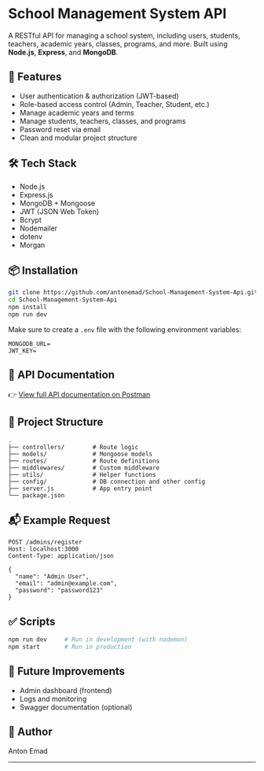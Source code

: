 # School Management System API

A RESTful API for managing a school system, including users, students, teachers, academic years, classes, programs, and more. Built using **Node.js**, **Express**, and **MongoDB**.

## 🚀 Features

- User authentication & authorization (JWT-based)
- Role-based access control (Admin, Teacher, Student, etc.)
- Manage academic years and terms
- Manage students, teachers, classes, and programs
- Password reset via email
- Clean and modular project structure

## 🛠 Tech Stack

- Node.js
- Express.js
- MongoDB + Mongoose
- JWT (JSON Web Token)
- Bcrypt
- Nodemailer
- dotenv
- Morgan

## 📦 Installation

```bash
git clone https://github.com/antonemad/School-Management-System-Api.git
cd School-Management-System-Api
npm install
npm run dev
```

Make sure to create a `.env` file with the following environment variables:

```env
MONGODB_URL= 
JWT_KEY=   
```

## 📄 API Documentation

👉 [View full API documentation on Postman](https://documenter.getpostman.com/view/39188598/2sB3BDJqi6)

## 📁 Project Structure

```
.
├── controllers/        # Route logic
├── models/             # Mongoose models
├── routes/             # Route definitions
├── middlewares/        # Custom middleware
├── utils/              # Helper functions
├── config/             # DB connection and other config
├── server.js           # App entry point
└── package.json
```

## 📬 Example Request

```http
POST /admins/register
Host: localhost:3000
Content-Type: application/json

{
  "name": "Admin User",
  "email": "admin@example.com",
  "password": "password123"
}
```

## ✅ Scripts

```bash
npm run dev     # Run in development (with nodemon)
npm start       # Run in production
```

## 🧠 Future Improvements

- Admin dashboard (frontend)
- Logs and monitoring
- Swagger documentation (optional)

## 👤 Author

Anton Emad  

---
